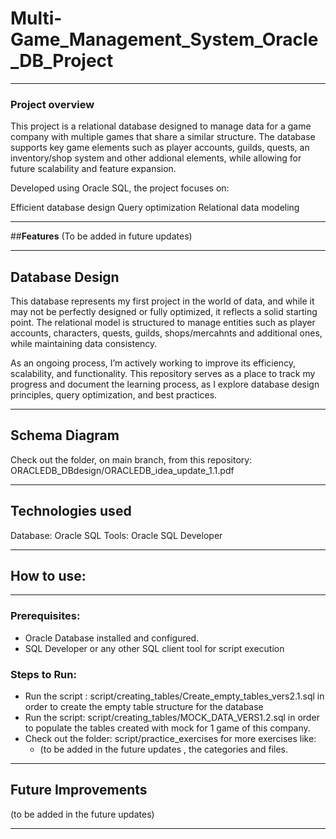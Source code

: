 # Multi-Game_Management_System_Oracle_DB_Project
---

### **Project overview**

This project is a relational database designed to manage data for a game company with multiple games that share a similar structure. The database supports key game elements such as player accounts, guilds, quests, an inventory/shop system and other addional elements, while allowing for future scalability and feature expansion.

Developed using Oracle SQL, the project focuses on:

Efficient database design
Query optimization
Relational data modeling

---
##**Features** 
 (To be added in future updates)
 
---
## **Database Design**

This database represents my first project in the world of data, and while it may not be perfectly designed or fully optimized, it reflects a solid starting point. The relational model is structured to manage entities such as player accounts, characters, quests, guilds, shops/mercahnts and additional ones, while maintaining data consistency.

As an ongoing process, I’m actively working to improve its efficiency, scalability, and functionality. This repository serves as a place to track my progress and document the learning process, as I explore database design principles, query optimization, and best practices.

---
## **Schema Diagram**

Check out the folder, on main branch, from this repository: ORACLEDB_DBdesign/ORACLEDB_idea_update_1.1.pdf 

---
## **Technologies used**

Database: Oracle SQL
Tools: Oracle SQL Developer  

---
## **How to use:**
---
### **Prerequisites:**
 -  Oracle Database installed and configured.
 -  SQL Developer or any other SQL client tool for script execution

### **Steps to Run:**
 - Run the script : script/creating_tables/Create_empty_tables_vers2.1.sql in order to create the empty table structure for the database
 - Run the script: script/creating_tables/MOCK_DATA_VERS1.2.sql in order to populate the tables created with mock for 1 game of this company.
 - Check out the folder: script/practice_exercises  for more exercises like:
   -   (to be added in the future updates , the categories and files.

---
## **Future Improvements**

(to be added in the future updates) 

--- 







